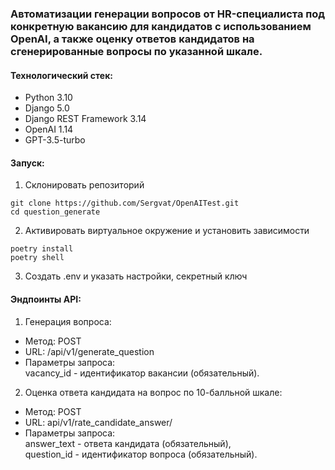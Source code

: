 ### Автоматизации генерации вопросов от HR-специалиста под конкретную вакансию для кандидатов с использованием OpenAI, а также оценку ответов кандидатов на сгенерированные вопросы по указанной шкале.

#### Технологический стек:

- Python 3.10  
- Django 5.0  
- Django REST Framework 3.14  
- OpenAI 1.14  
- GPT-3.5-turbo

#### Запуск:
1. Склонировать репозиторий
```
git clone https://github.com/Sergvat/OpenAITest.git
cd question_generate
```
2. Активировать виртуальное окружение и установить зависимости
```
poetry install
poetry shell
```
3. Создать .env и указать настройки, секретный ключ

#### Эндпоинты API:
1. Генерация вопроса:
- Метод: POST
- URL: /api/v1/generate_question
- Параметры запроса:  
vacancy_id - идентификатор вакансии (обязательный).  

  
2. Оценка ответа кандидата на вопрос по 10-балльной шкале:
- Метод: POST
- URL: api/v1/rate_candidate_answer/
- Параметры запроса:  
answer_text - ответа кандидата (обязательный),  
question_id - идентификатор вопроса (обязательный).